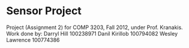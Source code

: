 Sensor Project
============

Project (Assignment 2) for COMP 3203, Fall 2012, under Prof. Kranakis.
Work done by:
	Darryl Hill			100238971
	Danil Kirillob		100794082
	Wesley Lawrence		100774386